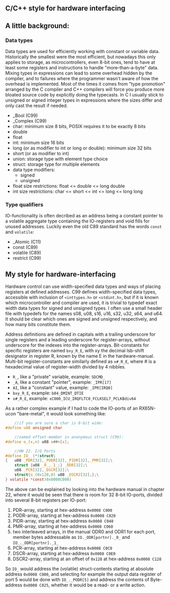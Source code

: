 C/C++ style for hardware interfacing
---
## A little background:
### Data types
Data types are used for efficiently working with constant or variable data.
Historically the smallest were the most efficient, but nowadays this only
applies to storage, as microcontrollers, even 8-bit ones, tend to have at
least some registers and instructions to handle "more-than-a-byte" data.
Mixing types in expressions can lead to some overhead hidden by the compiler,
and to failures where the programmer wasn't aware of how the overhead is
implemented. Most of the times it comes from "type promotion" arranged by
the C compiler and C++ compilers will force you produce more bloated source
code by explicitly doing the typecasts.
In C I usually stick to unsigned or signed integer types in expressions
where the sizes differ and only cast the result if needed.
- _Bool (C99)
- _Complex (C99)
- char: minimum size 8 bits, POSIX requires it to be exactly 8 bits
- double
- float
- int: minimum size 16 bits
- long (or as modifier to int or long or double): minimum size 32 bits
- short (or as modifier to int)
- union: storage type with element type choice
- struct: storage type for multiple elements
- data type modifiers:
  - signed
  - unsigned
- float size restrictions: float <= double <= long double
- int size restrictions: char <= short <= int <= long <= long long

### Type qualifiers
IO-functionality is often decribed as an address being a
constant pointer to a volatile aggregate type
containing the IO-registers and void fills for unused addresses.
Luckily even the old C89 standard has the words `const` and `volatile`:
- _Atomic (C11)
- const (C89)
- volatile (C89)
- restrict (C99)

## My style for hardware-interfacing
Hardware control can use width-specified data types and ways of placing
registers at defined addresses. C99 defines width-specified data types, 
accessible with inclusion of `<inttypes.h>` or `<stdint.h>`, but if it is 
known which microcontroller and compiler are used, it is trivial to typedef
exact width data types for signed and unsigned types. 
I often use a small header file with typedefs for the names s08, u08, s16, u16,
s32, u32, s64, and u64. It should be clear which ones are signed and unsigned
respectively, and how many bits constitute them.

Address definitions are defined in capitals with a trailing underscore for 
single registers and a leading underscore for register-arrays, without 
underscore for the indexes into the register-arrays. Bit-constants for specific
registers are named `bxy_R_E`, with xy the decimal lsb-shift designator in
register R, known by the name E in the hardware-manual.
Multi-bit register-constants are similarly defined as `x#_R_E`, where \# is
a hexadecimal value of register-width divided by 4 nibbles.
- `R_`, like a "private" variable, example: `SDCMD_`
- `_A`, like a constant "pointer", example: `_IPR[17]`
- `AI`, like a "constant" value, example: `_IPR[IRQ0]`
- `bxy_R_E`, example: `b04_DMINT_DTIE`
- `x#_R_E`, example: `xC000_ICU_IRQFLTC0_FCLKSEL7_PCLKBdiv64`

As a rather complex example if I had to code the IO-ports of an RX65N-ucon
"bare-metal", it would look something like:
```.c
    //if you are sure a char is 8-bit wide:
#define u08 unsigned char

    //named offset-member in anonymous struct (C99):
#define o_(x,n)	u08 o##n[x];

    //HW 22. I/O Ports
#define IO_ (*(struct\
{	u08 _PDR[32],_PODR[32],_PIDR[32],_PMR[32];\
	struct {u08 _0_,_1_;} _ODR[32];\
	u08 _PCR[32],_DSCR[32];\
	struct{o_(0x128,0) u08 _DSCR2[32];};\
} volatile *const)0x0008C000)
```
The above can be explained by looking into the hardware manual in chapter 22,
where it would be seen that there is room for 32 8-bit IO-ports, divided into
several 8-bit registers per IO-port:
1. PDR-array, starting at hex-address `0x0008 C000`
2. PODR-array, starting at hex-address `0x0008 C020`
3. PIDR-array, starting at hex-address `0x0008 C040`
4. PMR-array, starting at hex-address `0x0008 C060`
5. two interleaved arrays, in the manual ODR0 and ODR1 for each port,
   member bytes addressable as `IO._ODR[portnr]._0_` and `IO_._ODR[portnr]._1_`
6. PCR-array, starting at hex-address `0x0008 C0C0`
7. DSCR-array, starting at hex-address `0x0008 C0E0`
8. DSCR2-array, starting at an offset of `0x128` at hex-address `0x0008 C128`

So `IO_` would address the (volatile) struct-contents starting at absolute address
`0x0008 C000`, and selecting for example the output data register of port 5 would
be done with `IO_._PODR[5]` and address the contents of Byte-address `0x0008 C025`,
whether it would be a read- or a write action.
